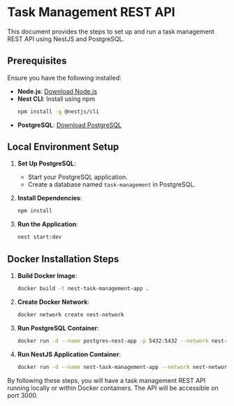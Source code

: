 # Task Management REST API

This document provides the steps to set up and run a task management REST API using NestJS and PostgreSQL.

## Prerequisites

Ensure you have the following installed:

- **Node.js**: [Download Node.js](https://nodejs.org/)
- **Nest CLI**: Install using npm
  ```bash
  npm install -g @nestjs/cli
  ```
- **PostgreSQL**: [Download PostgreSQL](https://www.postgresql.org/download/)

## Local Environment Setup

1. **Set Up PostgreSQL**:
   - Start your PostgreSQL application.
   - Create a database named `task-management` in PostgreSQL.

2. **Install Dependencies**:
   ```bash
   npm install
   ```

3. **Run the Application**:
   ```bash
   nest start:dev
   ```

## Docker Installation Steps

1. **Build Docker Image**:
   ```bash
   docker build -t nest-task-management-app .
   ```

2. **Create Docker Network**:
   ```bash
   docker network create nest-network
   ```

3. **Run PostgreSQL Container**:
   ```bash
   docker run -d --name postgres-nest-app -p 5432:5432 --network nest-network -e POSTGRES_PASSWORD=postgres -e POSTGRES_DB=task-management postgres
   ```

4. **Run NestJS Application Container**:
   ```bash
   docker run -d --name nest-task-management-app --network nest-network -p 3000:3000 nest-task-management-app
   ```

By following these steps, you will have a task management REST API running locally or within Docker containers. The API will be accessible on port 3000.